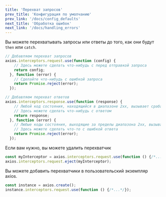 ```yaml
---
title: 'Перехват запросов'
prev_title: 'Конфигурация по умолчанию'
prev_link: '/docs/config_defaults'
next_title: 'Обработка ошибок'
next_link: '/docs/handling_errors'
---
```


Вы можете перехватывать запросы или ответы до того, как они будут `then` или `catch`.

```js
// Добавляем перехват запросов
axios.interceptors.request.use(function (config) {
    // Здесь можете сделать что-нибудь с перед отправкой запроса
    return config;
  }, function (error) {
    // Сделайте что-нибудь с ошибкой запроса
    return Promise.reject(error);
  });

// Добавляем перехват ответов
axios.interceptors.response.use(function (response) {
    // Любой код состояния, находящийся в диапазоне 2xx, вызывает срабатывание этой функции
    // Здесь можете сделать что-нибудь с ответом
    return response;
  }, function (error) {
    // Любые коды состояния, выходящие за пределы диапазона 2xx, вызывают срабатывание этой функции
    // Здесь можете сделать что-то с ошибкой ответа
    return Promise.reject(error);
  });
```

Если вам нужно, вы можете удалить перехватчик

```js
const myInterceptor = axios.interceptors.request.use(function () {/*...*/});
axios.interceptors.request.eject(myInterceptor);
```

Вы можете добавить перехватчики в пользовательский экземпляр axios.

```js
const instance = axios.create();
instance.interceptors.request.use(function () {/*...*/});
```